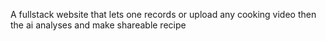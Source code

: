A fullstack website that lets one records or upload any cooking video then the ai analyses and make shareable recipe